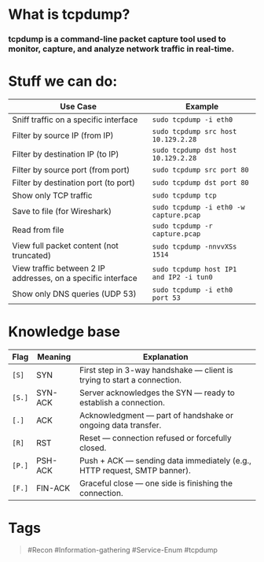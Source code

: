 # What is tcpdump?
### tcpdump is a command-line packet capture tool used to monitor, capture, and analyze network traffic in real-time.

# Stuff we can do:

| Use Case                                                     | Example                                 |
| ------------------------------------------------------------ | --------------------------------------- |
| Sniff traffic on a specific interface                        | `sudo tcpdump -i eth0`                  |
| Filter by source IP (from IP)                                | `sudo tcpdump src host 10.129.2.28`     |
| Filter by destination IP (to IP)                             | `sudo tcpdump dst host 10.129.2.28`     |
| Filter by source port (from port)                            | `sudo tcpdump src port 80`              |
| Filter by destination port (to port)                         | `sudo tcpdump dst port 80`              |
| Show only TCP traffic                                        | `sudo tcpdump tcp`                      |
| Save to file (for Wireshark)                                 | `sudo tcpdump -i eth0 -w capture.pcap`  |
| Read from file                                               | `sudo tcpdump -r capture.pcap`          |
| View full packet content (not truncated)                     | `sudo tcpdump -nnvvXSs 1514`            |
| View traffic between 2 IP addresses, on a specific interface | `sudo tcpdump host IP1 and IP2 -i tun0` |
| Show only DNS queries (UDP 53)                               | `sudo tcpdump -i eth0 port 53`          |
# Knowledge base

|Flag|Meaning|Explanation|
|---|---|---|
|`[S]`|SYN|First step in 3-way handshake — client is trying to start a connection.|
|`[S.]`|SYN-ACK|Server acknowledges the SYN — ready to establish a connection.|
|`[.]`|ACK|Acknowledgment — part of handshake or ongoing data transfer.|
|`[R]`|RST|Reset — connection refused or forcefully closed.|
|`[P.]`|PSH-ACK|Push + ACK — sending data immediately (e.g., HTTP request, SMTP banner).|
|`[F.]`|FIN-ACK|Graceful close — one side is finishing the connection.|
# Tags

> #Recon  #Information-gathering #Service-Enum #tcpdump